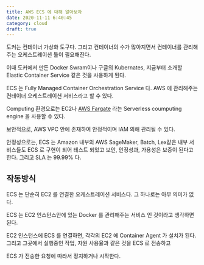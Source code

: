 ```yaml
---
title: AWS ECS 에 대해 알아보자
date: 2020-11-11 6:40:45
category: cloud
draft: true
---
```


도커는 컨테이너 가상화 도구다. 그리고 컨테이너의 수가 많아지면서 컨테이너를 관리해주는 오케스트레이션 툴이 필요해진다.

이때 도커에서 만든 Docker Swram이나 구글의 Kubernates, 지금부터 소개할 Elastic Container Service 같은 것을 사용하게 된다.

ECS 는 Fully Managed Container Orchestration Service 다. AWS 에 관리해주는 컨테이너 오케스트레이션 서비스라고 할 수 있다.

Computing 환경으로는 EC2나 [AWS Fargate](https://aws.amazon.com/fargate/?whats-new-cards.sort-by=item.additionalFields.postDateTime&whats-new-cards.sort-order=desc&fargate-blogs.sort-by=item.additionalFields.createdDate&fargate-blogs.sort-order=desc) 라는 Serverless coumputing engine 을 사용할 수 있다.

보안적으로, AWS VPC 안에 존재하여 안정적이며 IAM 의해 관리될 수 있다.

안정성으로는, ECS 는 Amazon 내부의 AWS SageMaker, Batch, Lex같은 내부 서비스들도 ECS 로 구현이 되어 테스트 되었고 보안, 안정성과, 가용성은 보증이 된다고 한다. 그리고 SLA 는 99.99% 다.

## 작동방식

ECS 는 단순히 EC2 를 연결한 오케스트레이션 서비스다. 그 하나로는 아무 의미가 없다.

ECS 는 EC2 인스턴스안에 있는 Docker 를 관리해주는 서비스 인 것이라고 생각하면 된다.

EC2 인스턴스에 ECS 를 연결하면, 각각의 EC2 에 Container Agent 가 설치가 된다. 그리고 그곳에서 실행중인 작업, 자원 사용율과 같은 것을 ECS 로 전송하고

ECS 가 전송한 요청에 따라서 정지하거나 시작한다.
